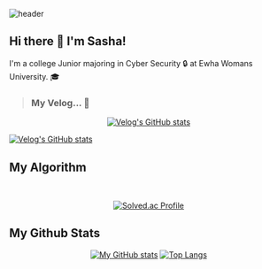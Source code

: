 ![header](https://capsule-render.vercel.app/api?type=Waving&color=gradient&customColorList=18&height=150&section=header)
<!-- 14 15 18 24--> 


## Hi there 👋 I'm Sasha! 
I'm a college Junior majoring in Cyber Security :lock: at Ewha Womans University. :mortar_board:

> ### My Velog... 👀
<div align="center">

 [![Velog's GitHub stats](https://velog-readme-stats.vercel.app/api?name=lye0102)](https://github.com/lye0102/velog-readme-stats)
 
</div>

[![Velog's GitHub stats](https://velog-readme-stats.vercel.app/api/badge?name=lye0102)](https://velog.io/@lye0102)

## My Algorithm 
<div align="center">
<br/>
 
  [![Solved.ac Profile](http://mazassumnida.wtf/api/v2/generate_badge?boj=yesilver)](https://solved.ac/yesilver/)

</div>

## My Github Stats 
<div align="center">

  [![My GitHub stats](https://github-readme-stats.vercel.app/api?username=yeeun-uwu&theme=buefy)](https://github.com/anuraghazra/github-readme-stats)  [![Top Langs](https://github-readme-stats.vercel.app/api/top-langs/?username=anuraghazra&layout=compact)](https://github.com/anuraghazra/github-readme-stats)
</div>
<!--
**yeeun-uwu/yeeun-uwu** is a ✨ _special_ ✨ repository because its `README.md` (this file) appears on your GitHub profile.

Here are some ideas to get you started:

- 🔭 I’m currently working on ...
- 🌱 I’m currently learning ...
- 👯 I’m looking to collaborate on ...
- 🤔 I’m looking for help with ...
- 💬 Ask me about ...
- 📫 How to reach me: ...
- 😄 Pronouns: ...
- ⚡ Fun fact: ...
-->
